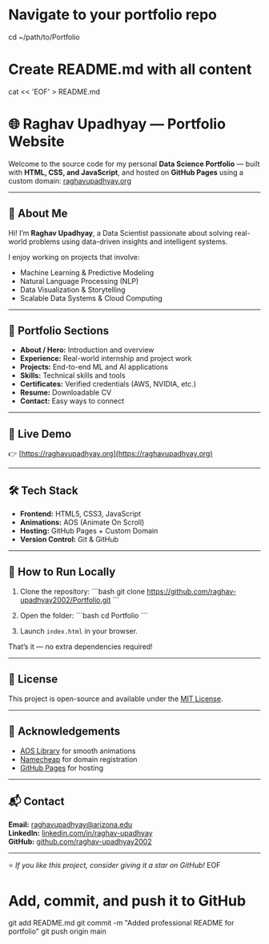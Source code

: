# Navigate to your portfolio repo
cd ~/path/to/Portfolio

# Create README.md with all content
cat << 'EOF' > README.md
# 🌐 Raghav Upadhyay — Portfolio Website

Welcome to the source code for my personal **Data Science Portfolio** — built with **HTML, CSS, and JavaScript**, and hosted on **GitHub Pages** using a custom domain: [raghavupadhyay.org](https://raghavupadhyay.org)

---

## 🧠 About Me
Hi! I’m **Raghav Upadhyay**, a Data Scientist passionate about solving real-world problems using data-driven insights and intelligent systems.

I enjoy working on projects that involve:
- Machine Learning & Predictive Modeling  
- Natural Language Processing (NLP)  
- Data Visualization & Storytelling  
- Scalable Data Systems & Cloud Computing  

---

## 💼 Portfolio Sections

- **About / Hero:** Introduction and overview  
- **Experience:** Real-world internship and project work  
- **Projects:** End-to-end ML and AI applications  
- **Skills:** Technical skills and tools  
- **Certificates:** Verified credentials (AWS, NVIDIA, etc.)  
- **Resume:** Downloadable CV  
- **Contact:** Easy ways to connect  

---

## 🚀 Live Demo
👉 [https://raghavupadhyay.org](https://raghavupadhyay.org)

---

## 🛠️ Tech Stack
- **Frontend:** HTML5, CSS3, JavaScript  
- **Animations:** AOS (Animate On Scroll)  
- **Hosting:** GitHub Pages + Custom Domain  
- **Version Control:** Git & GitHub  

---

## 🧩 How to Run Locally

1. Clone the repository:
   \`\`\`bash
   git clone https://github.com/raghav-upadhyay2002/Portfolio.git
   \`\`\`

2. Open the folder:
   \`\`\`bash
   cd Portfolio
   \`\`\`

3. Launch `index.html` in your browser.

That’s it — no extra dependencies required!

---

## 🧾 License
This project is open-source and available under the [MIT License](LICENSE).

---

## 🙌 Acknowledgements
- [AOS Library](https://michalsnik.github.io/aos/) for smooth animations  
- [Namecheap](https://www.namecheap.com/) for domain registration  
- [GitHub Pages](https://pages.github.com/) for hosting  

---

## 📬 Contact
**Email:** [raghavupadhyay@arizona.edu](mailto:raghavupadhyay@arizona.edu)  
**LinkedIn:** [linkedin.com/in/raghav-upadhyay](https://www.linkedin.com/in/raghav-upadhyay-8288421ba/)  
**GitHub:** [github.com/raghav-upadhyay2002](https://github.com/raghav-upadhyay2002)

---

⭐️ *If you like this project, consider giving it a star on GitHub!*
EOF

# Add, commit, and push it to GitHub
git add README.md
git commit -m "Added professional README for portfolio"
git push origin main
